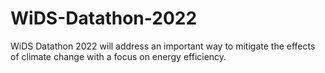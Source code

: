 # WiDS-Datathon-2022
WiDS Datathon 2022 will address an important way to mitigate the effects of climate change with a focus on energy efficiency.
